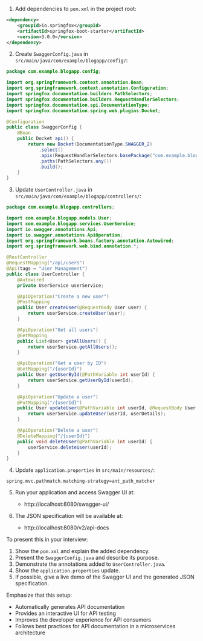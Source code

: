 1. Add dependencies to `pom.xml` in the project root:

```xml
<dependency>
    <groupId>io.springfox</groupId>
    <artifactId>springfox-boot-starter</artifactId>
    <version>3.0.0</version>
</dependency>
```

2. Create `SwaggerConfig.java` in `src/main/java/com/example/blogapp/config/`:

```java
package com.example.blogapp.config;

import org.springframework.context.annotation.Bean;
import org.springframework.context.annotation.Configuration;
import springfox.documentation.builders.PathSelectors;
import springfox.documentation.builders.RequestHandlerSelectors;
import springfox.documentation.spi.DocumentationType;
import springfox.documentation.spring.web.plugins.Docket;

@Configuration
public class SwaggerConfig {
    @Bean
    public Docket api() {
        return new Docket(DocumentationType.SWAGGER_2)
            .select()
            .apis(RequestHandlerSelectors.basePackage("com.example.blogapp.controllers"))
            .paths(PathSelectors.any())
            .build();
    }
}
```

3. Update `UserController.java` in `src/main/java/com/example/blogapp/controllers/`:

```java
package com.example.blogapp.controllers;

import com.example.blogapp.models.User;
import com.example.blogapp.services.UserService;
import io.swagger.annotations.Api;
import io.swagger.annotations.ApiOperation;
import org.springframework.beans.factory.annotation.Autowired;
import org.springframework.web.bind.annotation.*;

@RestController
@RequestMapping("/api/users")
@Api(tags = "User Management")
public class UserController {
    @Autowired
    private UserService userService;

    @ApiOperation("Create a new user")
    @PostMapping
    public User createUser(@RequestBody User user) {
        return userService.createUser(user);
    }

    @ApiOperation("Get all users")
    @GetMapping
    public List<User> getAllUsers() {
        return userService.getAllUsers();
    }

    @ApiOperation("Get a user by ID")
    @GetMapping("/{userId}")
    public User getUserById(@PathVariable int userId) {
        return userService.getUserById(userId);
    }

    @ApiOperation("Update a user")
    @PutMapping("/{userId}")
    public User updateUser(@PathVariable int userId, @RequestBody User userDetails) {
        return userService.updateUser(userId, userDetails);
    }

    @ApiOperation("Delete a user")
    @DeleteMapping("/{userId}")
    public void deleteUser(@PathVariable int userId) {
        userService.deleteUser(userId);
    }
}
```

4. Update `application.properties` in `src/main/resources/`:

```properties
spring.mvc.pathmatch.matching-strategy=ant_path_matcher
```

5. Run your application and access Swagger UI at:

   - http://localhost:8080/swagger-ui/

6. The JSON specification will be available at:
   - http://localhost:8080/v2/api-docs

To present this in your interview:

1. Show the `pom.xml` and explain the added dependency.
2. Present the `SwaggerConfig.java` and describe its purpose.
3. Demonstrate the annotations added to `UserController.java`.
4. Show the `application.properties` update.
5. If possible, give a live demo of the Swagger UI and the generated JSON specification.

Emphasize that this setup:

- Automatically generates API documentation
- Provides an interactive UI for API testing
- Improves the developer experience for API consumers
- Follows best practices for API documentation in a microservices architecture
